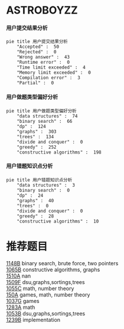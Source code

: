 # ASTROBOYZZ

<!-- tabs:start -->



#### **用户提交结果分析**

```mermaid
pie title 用户提交结果分析
    "Accepted" :  50
    "Rejected" :  0
    "Wrong answer" :  43
    "Runtime error" :  0
    "Time limit exceeded" :  4
    "Memory limit exceeded" :  0
    "Compilation error" :  3
    "Partial" :  0
```

#### **用户做题类型偏好分析**

```mermaid
pie title 用户做题类型偏好分析
    "data structures" :  74
    "binary search" :  66
    "dp" :  124
    "graphs" :  303
    "trees" :  134
    "divide and conquer" :  0
    "greedy" :  252
    "constructive algorithms" :  198
```
#### **用户错题知识点分析**

```mermaid
pie title 用户错题知识点分析
    "data structures" :  3
    "binary search" :  0
    "dp" :  24
    "graphs" :  40
    "trees" :  0
    "divide and conquer" :  0
    "greedy" :  28
    "constructive algorithms" :  10
```



<!-- tabs:end -->
# 推荐题目
[1148B](https://codeforces.com/contest/1148/problem/B)		binary search,
                        brute force,
                        two pointers		  
[1065B](https://codeforces.com/contest/1065/problem/B)		constructive algorithms,
                        graphs		  
[1510A](https://codeforces.com/contest/1510/problem/A)		nan		  
[1509F](https://codeforces.com/contest/1509/problem/F)		dsu,graphs,sortings,trees		  
[1055C](https://codeforces.com/contest/1055/problem/C)		math,
                        number theory		  
[150A](https://codeforces.com/contest/150/problem/A)		games,
                        math,
                        number theory		  
[1037G](https://codeforces.com/contest/1037/problem/G)		games		  
[1283A](https://codeforces.com/contest/1283/problem/A)		math		  
[1053B](https://codeforces.com/contest/1053/problem/B)		dsu,graphs,sortings,trees		  
[1239B](https://codeforces.com/contest/1239/problem/B)		implementation		  
